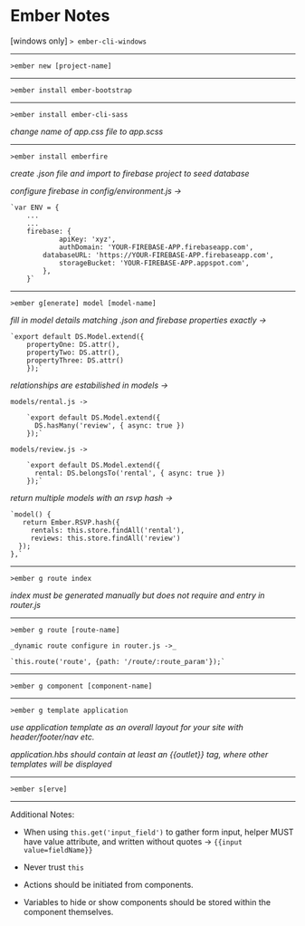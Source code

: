 # Ember Notes

[windows only] `> ember-cli-windows`

----------------------------------

`>ember new [project-name]`

----------------------------------

`>ember install ember-bootstrap`

----------------------------------
 
`>ember install ember-cli-sass`

  _change name of app.css file to app.scss_

----------------------------------

`>ember install emberfire`
  
  _create .json file and import to firebase project to seed database_
  
  _configure firebase in config/environment.js ->_
	
	`var ENV = { 
		...
		...
	 	firebase: {
    		  	apiKey: 'xyz',
    		  	authDomain: 'YOUR-FIREBASE-APP.firebaseapp.com',
   	 	  	databaseURL: 'https://YOUR-FIREBASE-APP.firebaseapp.com',
    		  	storageBucket: 'YOUR-FIREBASE-APP.appspot.com',
  		  	},
		}`

----------------------------------

`>ember g[enerate] model [model-name]`

  _fill in model details matching .json and firebase properties exactly ->_

	`export default DS.Model.extend({
  		propertyOne: DS.attr(),
  		propertyTwo: DS.attr(),
  		propertyThree: DS.attr()
		});`

  _relationships are estabilished in models ->_

	models/rental.js ->
 
		`export default DS.Model.extend({
		  DS.hasMany('review', { async: true })
		});`

	models/review.js ->

		`export default DS.Model.extend({
  		  rental: DS.belongsTo('rental', { async: true })
		});`

  _return multiple models with an rsvp hash ->_
  
    `model() {
       return Ember.RSVP.hash({
         rentals: this.store.findAll('rental'),
         reviews: this.store.findAll('review')
      });
    },`

----------------------------------

`>ember g route index`

  _index must be generated manually but does not require and entry in router.js_

----------------------------------

`>ember g route [route-name]`

	_dynamic route configure in router.js ->_
	 
	`this.route('route', {path: '/route/:route_param'});`

----------------------------------

`>ember g component [component-name]`

----------------------------------

`>ember g template application`

  _use application template as an overall layout for your site with header/footer/nav etc._

  _application.hbs should contain at least an {{outlet}} tag, where other templates will be displayed_

----------------------------------

`>ember s[erve]`

----------------------------------

Additional Notes:

- When using `this.get('input_field')` to gather form input, helper MUST have value attribute, and written without quotes -> `{{input value=fieldName}}`

- Never trust `this`

- Actions should be initiated from components.

- Variables to hide or show components should be stored within the component themselves.
